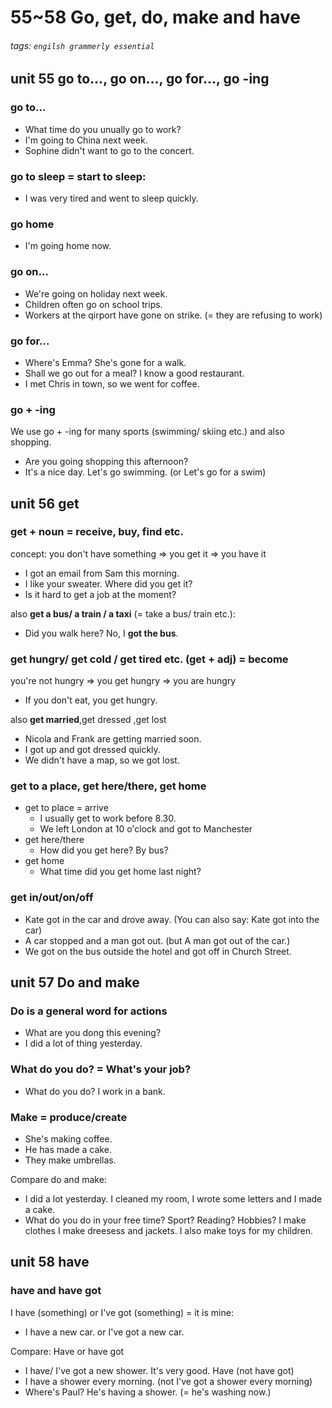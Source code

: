 # 55~58 Go, get, do, make and have
###### tags: `engilsh grammerly essential`

## unit 55 go to..., go on..., go for..., go -ing
### go to...
- What time do you unually go to work?
- I'm going to China next week.
- Sophine didn't want to go to the concert.

### go to sleep = start to sleep:
- I was very tired and went to sleep quickly.

### go home
- I'm going home now.

### go on...
- We're going on holiday next week.
- Children often go on school trips.
- Workers at the qirport have gone on strike. (= they are refusing to work)

### go for...
- Where's Emma? She's gone for a walk.
- Shall we go out for a meal? I know a good restaurant.
- I met Chris in town, so we went for coffee.

### go + -ing
We use go + -ing for many sports (swimming/ skiing etc.) and also shopping.
- Are you going shopping this afternoon?
- It's a nice day. Let's go swimming. (or Let's go for a swim)

## unit 56 get
### get + noun = receive, buy, find etc.
concept: you don't have something => you get it => you have it
- I got an email from Sam this morning.
- I like your sweater. Where did you get it?
- Is it hard to get a job at the moment?

also **get a bus/ a train / a taxi** (= take a bus/ train etc.):
- Did you walk here? No, I **got the bus**.

### get hungry/ get cold / get tired etc. (get + adj) = become
you're not hungry => you get hungry => you are hungry
- If you don't eat, you get hungry.

also **get married**,get dressed ,get lost
- Nicola and Frank are getting married soon.
- I got up and got dressed quickly.
- We didn't have a map, so we got lost.

### get to a place, get here/there, get home
- get to place = arrive
    - I usually get to work before 8.30.
    - We left London at 10 o'clock and got to Manchester
- get here/there
    - How did you get here? By bus?
- get home
    - What time did you get home last night?

### get in/out/on/off
- Kate got in the car and drove away. (You can also say: Kate got into the car)
- A car stopped and a man got out. (but A man got out of the car.)
- We got on the bus outside the hotel and got off in Church Street.

## unit 57 Do and make
### Do is a general word for actions
- What are you dong this evening?
- I did a lot of thing yesterday.

### What do you do? = What's your job?
- What do you do? I work in a bank.

### Make = produce/create
- She's making coffee.
- He has made a cake.
- They make umbrellas.

Compare do and make:
- I did a lot yesterday. I cleaned my room, I wrote some letters and I made a cake.
- What do you do in your free time? Sport? Reading? Hobbies? I make clothes I make dreesess and jackets. I also make toys for my children.

## unit 58 have
### have and have got
I have (something) or I've got (something) = it is mine:
- I have a new car. or I've got a new car.

Compare:
Have or have got
- I have/ I've got a new shower. It's very good.
Have (not have got)
- I have a shower every morning. (not I've got a shower every morning)
- Where's Paul? He's having a shower. (= he's washing now.)